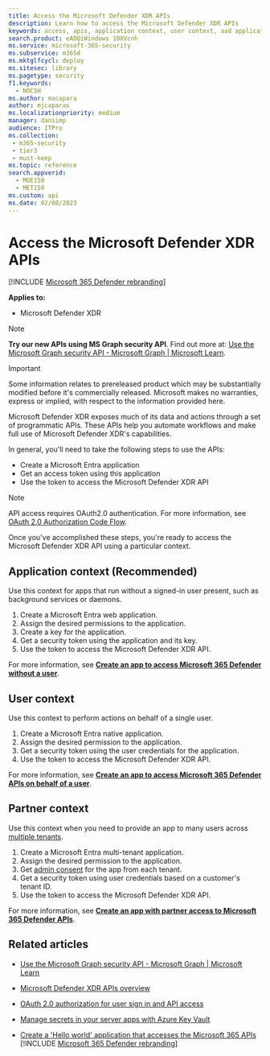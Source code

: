 ```yaml
---
title: Access the Microsoft Defender XDR APIs
description: Learn how to access the Microsoft Defender XDR APIs
keywords: access, apis, application context, user context, aad application, access token
search.product: eADQiWindows 10XVcnh
ms.service: microsoft-365-security
ms.subservice: m365d
ms.mktglfcycl: deploy
ms.sitesec: library
ms.pagetype: security
f1.keywords: 
  - NOCSH
ms.author: macapara
author: mjcaparas
ms.localizationpriority: medium
manager: dansimp
audience: ITPro
ms.collection: 
 - m365-security
 - tier3
 - must-keep
ms.topic: reference
search.appverid: 
  - MOE150
  - MET150
ms.custom: api
ms.date: 02/08/2023
---
```


# Access the Microsoft Defender XDR APIs

[!INCLUDE [Microsoft 365 Defender rebranding](../includes/microsoft-defender.md)]

**Applies to:**

- Microsoft Defender XDR

> [!NOTE]
> **Try our new APIs using MS Graph security API**. Find out more at: [Use the Microsoft Graph security API - Microsoft Graph | Microsoft Learn](/graph/api/resources/security-api-overview).

> [!IMPORTANT]
> Some information relates to prereleased product which may be substantially modified before it's commercially released. Microsoft makes no warranties, express or implied, with respect to the information provided here.

Microsoft Defender XDR exposes much of its data and actions through a set of programmatic APIs. These APIs help you automate workflows and make full use of Microsoft Defender XDR's capabilities.

In general, you'll need to take the following steps to use the APIs:

- Create a Microsoft Entra application
- Get an access token using this application
- Use the token to access the Microsoft Defender XDR API

> [!NOTE]
> API access requires OAuth2.0 authentication. For more information, see [OAuth 2.0 Authorization Code Flow](/azure/active-directory/develop/active-directory-v2-protocols-oauth-code).

Once you've accomplished these steps, you're ready to access the Microsoft Defender XDR API using a particular context.

## Application context (Recommended)

Use this context for apps that run without a signed-in user present, such as background services or daemons.

1. Create a Microsoft Entra web application.
2. Assign the desired permissions to the application.
3. Create a key for the application.
4. Get a security token using the application and its key.
5. Use the token to access the Microsoft Defender XDR API.

For more information, see **[Create an app to access Microsoft 365 Defender without a user](api-create-app-web.md)**.

## User context

Use this context to perform actions on behalf of a single user.

1. Create a Microsoft Entra native application.
2. Assign the desired permission to the application.
3. Get a security token using the user credentials for the application.
4. Use the token to access the Microsoft Defender XDR API.

For more information, see **[Create an app to access Microsoft 365 Defender APIs on behalf of a user](api-create-app-user-context.md)**.

## Partner context

Use this context when you need to provide an app to many users across [multiple tenants](/azure/active-directory/develop/single-and-multi-tenant-apps).

1. Create a Microsoft Entra multi-tenant application.
2. Assign the desired permission to the application.
3. Get [admin consent](/azure/active-directory/develop/v2-permissions-and-consent#requesting-consent-for-an-entire-tenant) for the app from each tenant.
4. Get a security token using user credentials based on a customer's tenant ID.
5. Use the token to access the Microsoft Defender XDR API.

For more information, see **[Create an app with partner access to Microsoft 365 Defender APIs](api-partner-access.md)**.

## Related articles

- [Use the Microsoft Graph security API - Microsoft Graph | Microsoft Learn](/graph/api/resources/security-api-overview)

- [Microsoft Defender XDR APIs overview](api-overview.md)
- [OAuth 2.0 authorization for user sign in and API access](/azure/active-directory/develop/active-directory-v2-protocols-oauth-code)
- [Manage secrets in your server apps with Azure Key Vault](/training/modules/manage-secrets-with-azure-key-vault/)
- [Create a 'Hello world' application that accesses the Microsoft 365 APIs](api-hello-world.md)
[!INCLUDE [Microsoft 365 Defender rebranding](../../includes/defender-m3d-techcommunity.md)]
